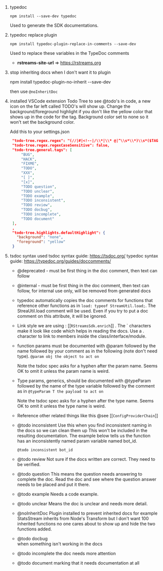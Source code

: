 1. typedoc

    ``npm install --save-dev typedoc``
    
    Used to generate the SDK documentations.

1. typedoc replace plugin

    ``npm install typedoc-plugin-replace-in-comments --save-dev``

    Used to replace these variables in the TypeDoc comments

    * **rstreams-site-url** => https://rstreams.org

1. stop inheriting docs when I don't want it to plugin

   npm install typedoc-plugin-no-inherit --save-dev

   then use `@noInheritDoc` 

1. installed VSCode extension Todo Tree to see @todo's in code, a new icon on the far left called TODO's will show up.
   Change the background/foreground highlight if you don't like the yellow color that shows up in the code
   for the tag.  Background color set to none so it won't set the background color.

   Add this to your settings.json
   ```json
    "todo-tree.regex.regex": "(//|#|<!--|/\\*|\\* @|^\\s*\\*)\\s*($TAGS)",
    "todo-tree.regex.regexCaseSensitive": false,
    "todo-tree.general.tags": [
        "BUG",
        "HACK",
        "FIXME",
        "TODO",
        "XXX",
        "[ ]",
        "[x]",
        "TODO question",
        "TODO unclear",
        "TODO example",
        "TODO inconsistent",
        "TODO review",
        "TODO docbug",
        "TODO incomplete",
        "TODO document"
    ],
    ,
    "todo-tree.highlights.defaultHighlight": {
      "background": "none",
      "foreground": "yellow"
    }
   ```

1. tsdoc syntax used
    tsdoc syntax guide: https://tsdoc.org/
    typedoc syntax guide: https://typedoc.org/guides/doccomments/

    * @deprecated - must be first thing in the doc comment, then text can follow
    
    * @internal - must be first thing in the doc comment, then text can follow,
      for internal use only, will be removed from generated docs

    * typedoc automatically copies the doc comments for functions that reference
      other functions as in `load: typeof StreamUtil.load;`.  The StreaUtil.load
      comment will be used.  Even if you try to put a doc comment on this
      attribute, it will be ignored.
    * Link style we are using : [[`RStreamsSdk.enrich`]]  .  The ` characters 
      make it look like code which helps in reading the docs.  Use a . character
      to link to members inside the class/interface/module.
    * function params must be documented with @param followed by the name 
      followed by your comment as in the following (note don't need type).
      `@param obj the object to act on`

      Note the tsdoc spec asks for a hyphen after the param name.  Seems OK to omit it
      unless the param name is weird.
    * Type params, generics, should be documented with @typeParam followed by the name of the
      type variable followed by the comment as in
      `@typeParam T the payload to act on`

      Note the tsdoc spec asks for a hyphen after the type name.  Seems OK to omit it
      unless the type name is weird.
    * Reference other related things like this
      @see [[`ConfigProviderChain`]]

    * @todo inconsistent <name> 
      Use this when you find inconsistent naming in the docs so we can clean them up
      This won't be included in the resulting documentation.  The example below tells us the function has an inconsistently named param variable named bot_id.

      `@todo inconsistent bot_id` 

    * @todo review
      Not sure if the docs written are correct.  They need to be verified.  

    * @todo question <question>
      This means the question needs answering to complete the doc.  Read the doc and see where the question
      answer needs to be placed and put it there.

    * @todo example
      Needs a code example.

    * @todo unclear
      Means the doc is unclear and needs more detail.    

    * @noInheritDoc
      Plugin installed to prevent inherited docs for example StatsStream inherits from Node's Transform but I don't want 100 inherited functions
      no one cares about to show up and hide the two functions added.

    * @todo docbug <description>  
      when something isn't working in the docs

    * @todo incomplete <description>
      the doc needs more attention

    * @todo document
      marking that it needs documentation at all

      